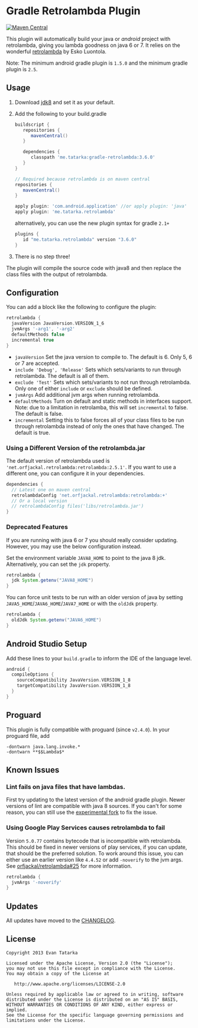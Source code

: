 Gradle Retrolambda Plugin
========================

[![Maven Central](https://maven-badges.herokuapp.com/maven-central/me.tatarka/gradle-retrolambda/badge.svg?style=flat)](https://maven-badges.herokuapp.com/maven-central/me.tatarka/gradle-retrolambda)

This plugin will automatically build your java or *android* project with
retrolambda, giving you lambda goodness on java 6 or 7. It relies on the
wonderful [retrolambda](https://github.com/orfjackal/retrolambda) by Esko
Luontola.

Note: The minimum android gradle plugin is `1.5.0` and the minimum gradle plugin is `2.5`.

Usage
----

1. Download [jdk8](http://www.oracle.com/technetwork/java/javase/downloads/jdk8-downloads-2133151.html) and set it as your default.

2. Add the following to your build.gradle

   ```groovy
   buildscript {
      repositories {
         mavenCentral()
      }

      dependencies {
         classpath 'me.tatarka:gradle-retrolambda:3.6.0'
      }
   }

   // Required because retrolambda is on maven central
   repositories {
      mavenCentral()
   }

   apply plugin: 'com.android.application' //or apply plugin: 'java'
   apply plugin: 'me.tatarka.retrolambda'
   ```
   alternatively, you can use the new plugin syntax for gradle `2.1+`
   ```groovy
   plugins {
      id "me.tatarka.retrolambda" version "3.6.0"
   }
   ```

3. There is no step three!

The plugin will compile the source code with java8 and then replace the class
files with the output of retrolambda.

Configuration
-------------
You can add a block like the following to configure the plugin:
```groovy
retrolambda {
  javaVersion JavaVersion.VERSION_1_6
  jvmArgs '-arg1', '-arg2'
  defaultMethods false
  incremental true
}
```

- `javaVersion` Set the java version to compile to. The default is 6. Only 5, 6 or 7 are accepted.
- `include 'Debug', 'Release'` Sets which sets/variants to run through
    retrolambda. The default is all of them.
- `exclude 'Test'` Sets which sets/variants to not run through retrolambda. Only
    one of either `include` or `exclude` should be defined.
- `jvmArgs` Add additional jvm args when running retrolambda.
- `defaultMethods` Turn on default and static methods in interfaces support. Note: due to a
   limitation in retrolamba, this will set `incremental` to false. The default is false.
- `incremental` Setting this to false forces all of your class files to be run through retrolambda
   instead of only the ones that have changed. The default is true.

### Using a Different Version of the retrolambda.jar

The default version of retrolambda used is
`'net.orfjackal.retrolambda:retrolambda:2.5.1'`. If you want to use a different
one, you can configure it in your dependencies.

```groovy
dependencies {
  // Latest one on maven central
  retrolambdaConfig 'net.orfjackal.retrolambda:retrolambda:+'
  // Or a local version
  // retrolambdaConfig files('libs/retrolambda.jar')
}
```

### Deprecated Features

If you are running with java 6 or 7 you should really consider updating. However, you may use the
below configuration instead.

Set the environment variable `JAVA8_HOME` to point to the java 8 jdk. Alternatively, you can set the
`jdk` property.
```groovy
retrolambda {
  jdk System.getenv("JAVA8_HOME")
}
```

You can force unit tests to be run with an older version of java by setting
 `JAVA5_HOME`/`JAVA6_HOME`/`JAVA7_HOME` or with the `oldJdk` property.
```groovy
retrolambda {
  oldJdk System.getenv("JAVA6_HOME")
}
```

Android Studio Setup
--------------------
Add these lines to your `build.gradle` to inform the IDE of the language level.

```groovy
android {
  compileOptions {
    sourceCompatibility JavaVersion.VERSION_1_8
    targetCompatibility JavaVersion.VERSION_1_8
  }
}
```

Proguard
----------
This plugin is fully compatible with proguard (since `v2.4.0`). In your proguard file, add
```
-dontwarn java.lang.invoke.*
-dontwarn **$$Lambda$*
```

Known Issues
---------------
### Lint fails on java files that have lambdas.
First try updating to the latest version of the android gradle plugin. Newer versions of lint are
compatible with java 8 sources. If you can't for some reason, you can still use the
[experimental fork](https://github.com/evant/android-retrolambda-lombok) to fix the issue.

### Using Google Play Services causes retrolambda to fail
Version `5.0.77` contains bytecode that is incompatible with retrolambda. This should be fixed in
newer versions of play services, if you can update, that should be the preferred solution. To work
around this issue, you can either use an earlier version like `4.4.52` or add `-noverify` to the jvm
args. See [orfjackal/retrolambda#25](https://github.com/orfjackal/retrolambda/issues/25) for more
information.

```groovy
retrolambda {
  jvmArgs '-noverify'
}
```

Updates
-------
All updates have moved to the [CHANGELOG](https://github.com/evant/gradle-retrolambda/blob/master/CHANGELOG.md).

License
-------

    Copyright 2013 Evan Tatarka
    
    Licensed under the Apache License, Version 2.0 (the "License");
    you may not use this file except in compliance with the License.
    You may obtain a copy of the License at
    
       http://www.apache.org/licenses/LICENSE-2.0
    
    Unless required by applicable law or agreed to in writing, software
    distributed under the License is distributed on an "AS IS" BASIS,
    WITHOUT WARRANTIES OR CONDITIONS OF ANY KIND, either express or implied.
    See the License for the specific language governing permissions and
    limitations under the License.
